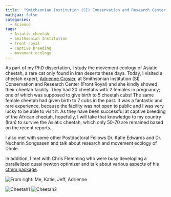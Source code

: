 ```yaml
---
title:  "Smithsonian Institution (SI) Conservation and Research Center Visit"
mathjax: false
categories: 
  - Science
tags:
  - Asiatic cheetah
  - Smithsonian Institution
  - front royal
  - captive breeding
  - movement ecology
---
```


As part of my PhD dissertation, I study the movement ecology of Asiatic cheetah, a rare cat only found in Iran deserts these days. Today, I visited a cheetah expert, [Adrienne Crosier](https://global.si.edu/people/adrienne-crosier), at Smithsonian Institution (SI) Conservation and Research Center (Front Royal) and she kindly showed their cheetah facility. They had 20 cheetahs with 2 females in pregnancy; one of which was supposed to give birth to 5 cheetah cubs! The same female cheetah had given birth to 7 cubs in the past. It was a fantastic and rare experience, because the facility was not open to public and I was very lucky to be able to visit it. As they have been successful at captive breeding of the African cheetah, hopefully, I will take that knowledge to my country (Iran) to survive the Asiatic cheetah, which only 50-70 are remained based on the recent reports. 

I also met with some other Postdoctoral Fellows Dr. Katie Edwards and Dr. Nucharin Songsasen and talk about research and movement ecology of Dhole. 

In addition, I met with Chris Flemming who were busy developing a parallelized quasi newton optimizer and talk about various aspects of his [ctmm package](https://cran.r-project.org/web/packages/ctmm/index.html). 

![From right: Me, Katie, Jeff, Adrienne](http://www.fcheraghi.ir/uploads/smithsonian/a1.jpg)

![Cheetah1](http://www.fcheraghi.ir/uploads/smithsonian/a2.jpg)
![Cheetah2](http://www.fcheraghi.ir/uploads/smithsonian/a3.jpg)